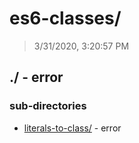 # es6-classes/

> 3/31/2020, 3:20:57 PM 

## ./ - error


### sub-directories

* [literals-to-class/](./literals-to-class/REVIEW.md) - error

